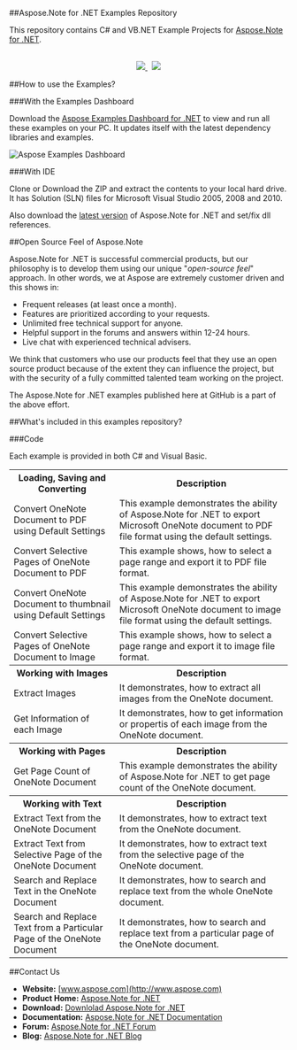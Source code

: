 ##Aspose.Note for .NET Examples Repository

This repository contains C# and VB.NET Example Projects for [Aspose.Note for .NET](http://www.aspose.com/.net/onenote-component.aspx).
<br/><br/>
<p align="center">
  <a title="Download Examples Dashboard" href="http://www.aspose.com/community/files/51/.net-components/aspose-examples-for-.net/default.aspx">
	<img src="https://raw.github.com/AsposeExamples/java-examples-dashboard/master/images/downloadDasboard-Button-Large.png" />
  </a>
  &nbsp;
  <a title="Download Examples ZIP" href="https://github.com/asposenote/Aspose_Note_NET/archive/master.zip">
	<img src="https://raw.github.com/AsposeExamples/java-examples-dashboard/master/images/downloadZip-Button-Large.png" />
  </a>
</p>

##How to use the Examples?

###With the Examples Dashboard

Download the [Aspose Examples Dashboard for .NET](http://www.aspose.com/community/files/51/.net-components/aspose-examples-for-.net/default.aspx) to view and run all these examples on your PC. It updates itself with the latest dependency libraries and examples.

![Aspose Examples Dashboard](http://www.aspose.com/blogs/wp-content/uploads/2013/04/Dotnet-Dashboard.png "Aspose Examples Dashboard")

###With IDE

Clone or Download the ZIP and extract the contents to your local hard drive. It has Solution (SLN) files for Microsoft Visual Studio 2005, 2008 and 2010.

Also download the [latest version](http://www.aspose.com/community/files/51/.net-components/aspose.note-for-.net/default.aspx) of Aspose.Note for .NET and set/fix dll references.

##Open Source Feel of Aspose.Note

Aspose.Note for .NET is successful commercial products, but our philosophy is to develop them using our unique "*open-source feel*" approach. In other words, we at Aspose are extremely customer driven and this shows in:

+ Frequent releases (at least once a month).
+ Features are prioritized according to your requests.
+ Unlimited free technical support for anyone.
+ Helpful support in the forums and answers within 12-24 hours.
+ Live chat with experienced technical advisers.

We think that customers who use our products feel that they use an open source product because of the extent they can influence the project, but with the security of a fully committed talented team working on the project.

The Aspose.Note for .NET examples published here at GitHub is a part of the above effort.

##What's included in this examples repository?

###Code

Each example is provided in both C# and Visual Basic.

<table>
  <tr><th>Loading, Saving and Converting</th><th>Description</th></tr>
  <tr><td>Convert OneNote Document to PDF using Default Settings</td><td>This example demonstrates the ability of Aspose.Note for .NET to export Microsoft OneNote document to PDF file format using the default settings.</td></tr>
  <tr><td>Convert Selective Pages of OneNote Document to PDF</td><td>This example shows, how to select a page range and export it to PDF file format.</td></tr>
  <tr><td>Convert OneNote Document to thumbnail using Default Settings</td><td>This example demonstrates the ability of Aspose.Note for .NET to export Microsoft OneNote document to image file format using the default settings.</td></tr>
  <tr><td>Convert Selective Pages of OneNote Document to Image</td><td>This example shows, how to select a page range and export it to image file format.</td></tr>

  <tr><th>Working with Images</th><th>Description</th></tr>
  <tr><td>Extract Images</td><td>It demonstrates, how to extract all images from the OneNote document.</td></tr>
  <tr><td>Get Information of each Image</td><td>It demonstrates, how to get information or propertis of each image from the OneNote document.</td></tr>

  <tr><th>Working with Pages</th><th>Description</th></tr>
  <tr><td>Get Page Count of OneNote Document</td><td>This example demonstrates the ability of Aspose.Note for .NET to get page count of the OneNote document.</td></tr>
  
  <tr><th>Working with Text</th><th>Description</th></tr>
  <tr><td>Extract Text from the OneNote Document</td><td>It demonstrates, how to extract text from the OneNote document.</td></tr>
  <tr><td>Extract Text from Selective Page of the OneNote Document</td><td>It demonstrates, how to extract text from the selective page of the OneNote document.</td></tr>
  <tr><td>Search and Replace Text in the OneNote Document</td><td>It demonstrates, how to search and replace text from the whole OneNote document.</td></tr>
  <tr><td>Search and Replace Text from a Particular Page of the OneNote Document</td><td>It demonstrates, how to search and replace text from a particular page of the OneNote document.</td></tr>
</table>

##Contact Us

+ **Website:** [www.aspose.com](http://www.aspose.com)
+ **Product Home:** [Aspose.Note for .NET](http://www.aspose.com/.net/onenote-component.aspxx)
+ **Download:** [Downlolad Aspose.Note for .NET](http://www.aspose.com/community/files/51/.net-components/aspose.note-for-.net/default.aspx)
+ **Documentation:** [Aspose.Note for .NET Documentation](http://www.aspose.com/documentation/.net-components/aspose.note-for-.net/index.html)
+ **Forum:** [Aspose.Note for .NET Forum](http://www.aspose.com/community/forums/aspose.note-product-family/499/showforum.aspx)
+ **Blog:** [Aspose.Note for .NET Blog](http://www.aspose.com/blogs/aspose-products/aspose-note-product-family.html)